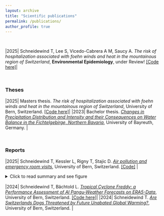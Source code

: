 ```yaml
---
layout: archive
title: "Scientific publications"
permalink: /publications/
author_profile: true
---
```


<script type="text/javascript" src="https://d1bxh8uas1mnw7.cloudfront.net/assets/embed.js"></script>

<br> 

|2025| Schneidewind T, Lee S, Vicedo-Cabrera A M, Saucy A. *The risk of hospitalization associated with foehn winds and heat in the mountainous region of Switzerland*, **Environmental Epidemiology**, under Review! [[Code here]](https://github.com/tinojona/Paper_2025_foehn_winds_and_hospitalizations)| 

<br> 

### Theses

|2025| Masters thesis. *The risk of hospitalization associated with foehn winds and heat in the mountainous region of Switzerland*, University of Bern, Switzerland. [[Code here]](https://github.com/tinojona/Paper_2025_foehn_winds_and_hospitalizations)| 
|2023| Bachelor thesis. [*Changes in Precipitation Distribution and Intensity and their Consequences on Water Balance in the Fichtelgebirge, Northern Bavaria*](https://github.com/tinojona/tinojona.github.io/blob/main/files/BA_Tino_Schneidewind.pdf), University of Bayreuth, Germany. | 

<br> 

### Reports

|2025| Schneidewind T, Kessler L, Rigny T, Stajic D. [*Air pollution and emergency room visits*](https://github.com/tinojona/PM10_Emergency_room_visits/blob/main/FINAL_REPORT.pdf), University of Bern, Switzerland. [[Code]](https://github.com/tinojona/PM10_Emergency_room_visits) |
<details style="max-width: 900px; margin: 0 auto; margin-top: 0px; margin-bottom: 4px;">
  <summary style="cursor: pointer; font-weight: normal; margin-bottom: 2px;">Click to read summary and see figure</summary>
  
  <p style="margin-top: 4px;">
    Foehn winds are intense warm winds, common in mountain regions, but their health impacts and potential to exacerbate existing heat-related risks remain poorly understood. We investigated the independent and combined association of foehn winds and temperature with cause-specific emergency hospitalizations in Switzerland. We found that foehn winds daily intensity showed small and no consistent association with hospitalizations in temperature-adjusted and non-adjusted models. However, foehn winds amplified heat-related hospitalization risk with a 14% increase in risk at the 99th temperature percentile on foehn days, compared to -2% on non-foehn days (Figure below). The association was larger for females, older adults, and for hospitalizations due to respiratory and mental health causes. While foehn winds did not directly impact hospitalizations, they may contribute to an amplification of heat-related health risks, especially for females and older adults.
  </p>

  <div style="text-align: center; margin-top: 4px;">
    <img 
      src="https://raw.githubusercontent.com/tinojona/Paper_2025_foehn_winds_and_hospitalizations/main/output/figures/Figure3_only_allcause_bluered.png" 
      style="width: 70%; border: 1px solid #ccc;" 
      alt="Cumulative relative risk for all-cause hospitalization"
    />
    <div style="font-size: 80%; color: #555; margin-top: 4px; margin-bottom: 4px;">
      <em>
        (a) Cumulative relative risk for all-cause hospitalization from temperature exposure with 95% confidence intervals and (b) cumulative relative risk for all-cause hospitalization from temperature exposure with 95% confidence intervals on foehn and non-foehn days.
      </em>
    </div>
  </div>
</details>


|2024| Schneidewind T, Bächtold L. [*Tropical Cyclone Freddy: a Performance Assessment of AI Pangu-Weather Forecasts on ERA5-Data*](https://github.com/tinojona/tinojona.github.io/blob/main/files/FINAL_REPORT.pdf), University of Bern, Switzerland. [[Code here]](https://github.com/tinojona/Tropical_Cyclone_Freddy)| 
|2024| Schneidewind T. [*Are Switzerlands Dogs Threatened by Future Unabated Global Warming?*](https://github.com/tinojona/tinojona.github.io/blob/main/files/CRA_Report_Schneidewind.pdf), University of Bern, Switzerland. |

